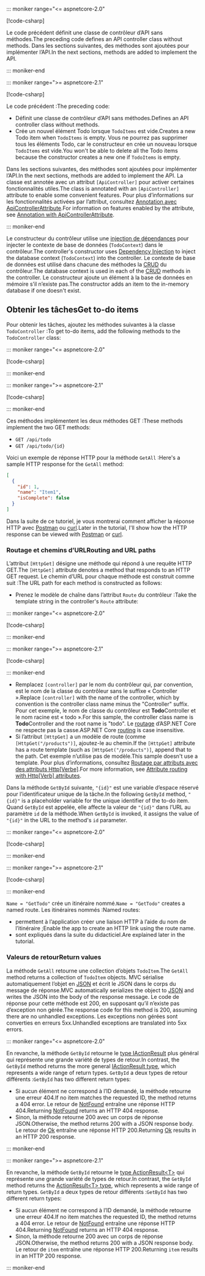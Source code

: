 ::: moniker range="<= aspnetcore-2.0"

[!code-csharp[](../../tutorials/first-web-api/samples/2.0/TodoApi/Controllers/TodoController2.cs?name=snippet_todo1)]

<span data-ttu-id="cc355-101">Le code précédent définit une classe de contrôleur d’API sans méthodes.</span><span class="sxs-lookup"><span data-stu-id="cc355-101">The preceding code defines an API controller class without methods.</span></span> <span data-ttu-id="cc355-102">Dans les sections suivantes, des méthodes sont ajoutées pour implémenter l’API.</span><span class="sxs-lookup"><span data-stu-id="cc355-102">In the next sections, methods are added to implement the API.</span></span>

::: moniker-end

::: moniker range=">= aspnetcore-2.1"

[!code-csharp[](../../tutorials/first-web-api/samples/2.1/TodoApi/Controllers/TodoController2.cs?name=snippet_todo1)]

<span data-ttu-id="cc355-103">Le code précédent :</span><span class="sxs-lookup"><span data-stu-id="cc355-103">The preceding code:</span></span>

* <span data-ttu-id="cc355-104">Définit une classe de contrôleur d’API sans méthodes.</span><span class="sxs-lookup"><span data-stu-id="cc355-104">Defines an API controller class without methods.</span></span>
* <span data-ttu-id="cc355-105">Crée un nouvel élément Todo lorsque `TodoItems` est vide.</span><span class="sxs-lookup"><span data-stu-id="cc355-105">Creates a new Todo item when `TodoItems` is empty.</span></span> <span data-ttu-id="cc355-106">Vous ne pourrez pas supprimer tous les éléments Todo, car le constructeur en crée un nouveau lorsque `TodoItems` est vide.</span><span class="sxs-lookup"><span data-stu-id="cc355-106">You won't be able to delete all the Todo items because the constructor creates a new one if `TodoItems` is empty.</span></span>

<span data-ttu-id="cc355-107">Dans les sections suivantes, des méthodes sont ajoutées pour implémenter l’API.</span><span class="sxs-lookup"><span data-stu-id="cc355-107">In the next sections, methods are added to implement the API.</span></span> <span data-ttu-id="cc355-108">La classe est annotée avec un attribut `[ApiController]` pour activer certaines fonctionnalités utiles.</span><span class="sxs-lookup"><span data-stu-id="cc355-108">The class is annotated with an `[ApiController]` attribute to enable some convenient features.</span></span> <span data-ttu-id="cc355-109">Pour plus d’informations sur les fonctionnalités activées par l’attribut, consultez [Annotation avec ApiControllerAttribute](xref:web-api/index#annotation-with-apicontrollerattribute).</span><span class="sxs-lookup"><span data-stu-id="cc355-109">For information on features enabled by the attribute, see [Annotation with ApiControllerAttribute](xref:web-api/index#annotation-with-apicontrollerattribute).</span></span>

::: moniker-end

<span data-ttu-id="cc355-110">Le constructeur du contrôleur utilise une [injection de dépendances](xref:fundamentals/dependency-injection) pour injecter le contexte de base de données (`TodoContext`) dans le contrôleur.</span><span class="sxs-lookup"><span data-stu-id="cc355-110">The controller's constructor uses [Dependency Injection](xref:fundamentals/dependency-injection) to inject the database context (`TodoContext`) into the controller.</span></span> <span data-ttu-id="cc355-111">Le contexte de base de données est utilisé dans chacune des méthodes la [CRUD](https://wikipedia.org/wiki/Create,_read,_update_and_delete) du contrôleur.</span><span class="sxs-lookup"><span data-stu-id="cc355-111">The database context is used in each of the [CRUD](https://wikipedia.org/wiki/Create,_read,_update_and_delete) methods in the controller.</span></span> <span data-ttu-id="cc355-112">Le constructeur ajoute un élément à la base de données en mémoire s’il n’existe pas.</span><span class="sxs-lookup"><span data-stu-id="cc355-112">The constructor adds an item to the in-memory database if one doesn't exist.</span></span>

## <a name="get-to-do-items"></a><span data-ttu-id="cc355-113">Obtenir les tâches</span><span class="sxs-lookup"><span data-stu-id="cc355-113">Get to-do items</span></span>

<span data-ttu-id="cc355-114">Pour obtenir les tâches, ajoutez les méthodes suivantes à la classe `TodoController` :</span><span class="sxs-lookup"><span data-stu-id="cc355-114">To get to-do items, add the following methods to the `TodoController` class:</span></span>

::: moniker range="<= aspnetcore-2.0"

[!code-csharp[](../../tutorials/first-web-api/samples/2.0/TodoApi/Controllers/TodoController.cs?name=snippet_GetAll)]

::: moniker-end

::: moniker range=">= aspnetcore-2.1"

[!code-csharp[](../../tutorials/first-web-api/samples/2.1/TodoApi/Controllers/TodoController.cs?name=snippet_GetAll)]

::: moniker-end

<span data-ttu-id="cc355-115">Ces méthodes implémentent les deux méthodes GET :</span><span class="sxs-lookup"><span data-stu-id="cc355-115">These methods implement the two GET methods:</span></span>

* `GET /api/todo`
* `GET /api/todo/{id}`

<span data-ttu-id="cc355-116">Voici un exemple de réponse HTTP pour la méthode `GetAll` :</span><span class="sxs-lookup"><span data-stu-id="cc355-116">Here's a sample HTTP response for the `GetAll` method:</span></span>

```json
[
  {
    "id": 1,
    "name": "Item1",
    "isComplete": false
  }
]
```

<span data-ttu-id="cc355-117">Dans la suite de ce tutoriel, je vous montrerai comment afficher la réponse HTTP avec [Postman](https://www.getpostman.com/) ou [curl](https://curl.haxx.se/docs/manpage.html).</span><span class="sxs-lookup"><span data-stu-id="cc355-117">Later in the tutorial, I'll show how the HTTP response can be viewed with [Postman](https://www.getpostman.com/) or [curl](https://curl.haxx.se/docs/manpage.html).</span></span>

### <a name="routing-and-url-paths"></a><span data-ttu-id="cc355-118">Routage et chemins d’URL</span><span class="sxs-lookup"><span data-stu-id="cc355-118">Routing and URL paths</span></span>

<span data-ttu-id="cc355-119">L’attribut `[HttpGet]` désigne une méthode qui répond à une requête HTTP GET.</span><span class="sxs-lookup"><span data-stu-id="cc355-119">The `[HttpGet]` attribute denotes a method that responds to an HTTP GET request.</span></span> <span data-ttu-id="cc355-120">Le chemin d’URL pour chaque méthode est construit comme suit :</span><span class="sxs-lookup"><span data-stu-id="cc355-120">The URL path for each method is constructed as follows:</span></span>

* <span data-ttu-id="cc355-121">Prenez le modèle de chaîne dans l’attribut `Route` du contrôleur :</span><span class="sxs-lookup"><span data-stu-id="cc355-121">Take the template string in the controller's `Route` attribute:</span></span>

::: moniker range="<= aspnetcore-2.0"

[!code-csharp[](../../tutorials/first-web-api/samples/2.0/TodoApi/Controllers/TodoController.cs?name=TodoController&highlight=3)]

::: moniker-end

::: moniker range=">= aspnetcore-2.1"

[!code-csharp[](../../tutorials/first-web-api/samples/2.1/TodoApi/Controllers/TodoController.cs?name=TodoController&highlight=3)]

::: moniker-end

* <span data-ttu-id="cc355-122">Remplacez `[controller]` par le nom du contrôleur qui, par convention, est le nom de la classe du contrôleur sans le suffixe « Controller ».</span><span class="sxs-lookup"><span data-stu-id="cc355-122">Replace `[controller]` with the name of the controller, which by convention is the controller class name minus the "Controller" suffix.</span></span> <span data-ttu-id="cc355-123">Pour cet exemple, le nom de classe du contrôleur est **Todo**Controller et le nom racine est « todo ».</span><span class="sxs-lookup"><span data-stu-id="cc355-123">For this sample, the controller class name is **Todo**Controller and the root name is "todo".</span></span> <span data-ttu-id="cc355-124">Le [routage](xref:mvc/controllers/routing) d’ASP.NET Core ne respecte pas la casse.</span><span class="sxs-lookup"><span data-stu-id="cc355-124">ASP.NET Core [routing](xref:mvc/controllers/routing) is case insensitive.</span></span>
* <span data-ttu-id="cc355-125">Si l’attribut `[HttpGet]` a un modèle de route (comme `[HttpGet("/products")]`, ajoutez-le au chemin.</span><span class="sxs-lookup"><span data-stu-id="cc355-125">If the `[HttpGet]` attribute has a route template (such as `[HttpGet("/products")]`, append that to the path.</span></span> <span data-ttu-id="cc355-126">Cet exemple n’utilise pas de modèle.</span><span class="sxs-lookup"><span data-stu-id="cc355-126">This sample doesn't use a template.</span></span> <span data-ttu-id="cc355-127">Pour plus d’informations, consultez [Routage par attributs avec des attributs Http[Verbe]](xref:mvc/controllers/routing#attribute-routing-with-httpverb-attributes).</span><span class="sxs-lookup"><span data-stu-id="cc355-127">For more information, see [Attribute routing with Http[Verb] attributes](xref:mvc/controllers/routing#attribute-routing-with-httpverb-attributes).</span></span>

<span data-ttu-id="cc355-128">Dans la méthode `GetById` suivante, `"{id}"` est une variable d’espace réservé pour l’identificateur unique de la tâche.</span><span class="sxs-lookup"><span data-stu-id="cc355-128">In the following `GetById` method, `"{id}"` is a placeholder variable for the unique identifier of the to-do item.</span></span> <span data-ttu-id="cc355-129">Quand `GetById` est appelée, elle affecte la valeur de `"{id}"` dans l’URL au paramètre `id` de la méthode.</span><span class="sxs-lookup"><span data-stu-id="cc355-129">When `GetById` is invoked, it assigns the value of `"{id}"` in the URL to the method's `id` parameter.</span></span>

::: moniker range="<= aspnetcore-2.0"

[!code-csharp[](../../tutorials/first-web-api/samples/2.0/TodoApi/Controllers/TodoController.cs?name=snippet_GetByID&highlight=1-2)]

::: moniker-end

::: moniker range=">= aspnetcore-2.1"

[!code-csharp[](../../tutorials/first-web-api/samples/2.1/TodoApi/Controllers/TodoController.cs?name=snippet_GetByID&highlight=1-2)]

::: moniker-end

<span data-ttu-id="cc355-130">`Name = "GetTodo"` crée un itinéraire nommé.</span><span class="sxs-lookup"><span data-stu-id="cc355-130">`Name = "GetTodo"` creates a named route.</span></span> <span data-ttu-id="cc355-131">Les itinéraires nommés :</span><span class="sxs-lookup"><span data-stu-id="cc355-131">Named routes:</span></span>

* <span data-ttu-id="cc355-132">permettent à l’application créer une liaison HTTP à l’aide du nom de l’itinéraire ;</span><span class="sxs-lookup"><span data-stu-id="cc355-132">Enable the app to create an HTTP link using the route name.</span></span>
* <span data-ttu-id="cc355-133">sont expliqués dans la suite du didacticiel.</span><span class="sxs-lookup"><span data-stu-id="cc355-133">Are explained later in the tutorial.</span></span>

### <a name="return-values"></a><span data-ttu-id="cc355-134">Valeurs de retour</span><span class="sxs-lookup"><span data-stu-id="cc355-134">Return values</span></span>

<span data-ttu-id="cc355-135">La méthode `GetAll` retourne une collection d’objets `TodoItem`.</span><span class="sxs-lookup"><span data-stu-id="cc355-135">The `GetAll` method returns a collection of `TodoItem` objects.</span></span> <span data-ttu-id="cc355-136">MVC sérialise automatiquement l’objet en [JSON](https://www.json.org/) et écrit le JSON dans le corps du message de réponse.</span><span class="sxs-lookup"><span data-stu-id="cc355-136">MVC automatically serializes the object to [JSON](https://www.json.org/) and writes the JSON into the body of the response message.</span></span> <span data-ttu-id="cc355-137">Le code de réponse pour cette méthode est 200, en supposant qu’il n’existe pas d’exception non gérée.</span><span class="sxs-lookup"><span data-stu-id="cc355-137">The response code for this method is 200, assuming there are no unhandled exceptions.</span></span> <span data-ttu-id="cc355-138">Les exceptions non gérées sont converties en erreurs 5xx.</span><span class="sxs-lookup"><span data-stu-id="cc355-138">Unhandled exceptions are translated into 5xx errors.</span></span>

::: moniker range="<= aspnetcore-2.0"

<span data-ttu-id="cc355-139">En revanche, la méthode `GetById` retourne le [type IActionResult](xref:web-api/action-return-types#iactionresult-type) plus général qui représente une grande variété de types de retour.</span><span class="sxs-lookup"><span data-stu-id="cc355-139">In contrast, the `GetById` method returns the more general [IActionResult type](xref:web-api/action-return-types#iactionresult-type), which represents a wide range of return types.</span></span> <span data-ttu-id="cc355-140">`GetById` a deux types de retour différents :</span><span class="sxs-lookup"><span data-stu-id="cc355-140">`GetById` has two different return types:</span></span>

* <span data-ttu-id="cc355-141">Si aucun élément ne correspond à l’ID demandé, la méthode retourne une erreur 404.</span><span class="sxs-lookup"><span data-stu-id="cc355-141">If no item matches the requested ID, the method returns a 404 error.</span></span> <span data-ttu-id="cc355-142">Le retour de [NotFound](/dotnet/api/microsoft.aspnetcore.mvc.controllerbase.notfound) entraîne une réponse HTTP 404.</span><span class="sxs-lookup"><span data-stu-id="cc355-142">Returning [NotFound](/dotnet/api/microsoft.aspnetcore.mvc.controllerbase.notfound) returns an HTTP 404 response.</span></span>
* <span data-ttu-id="cc355-143">Sinon, la méthode retourne 200 avec un corps de réponse JSON.</span><span class="sxs-lookup"><span data-stu-id="cc355-143">Otherwise, the method returns 200 with a JSON response body.</span></span> <span data-ttu-id="cc355-144">Le retour de [Ok](/dotnet/api/microsoft.aspnetcore.mvc.controllerbase.ok) entraîne une réponse HTTP 200.</span><span class="sxs-lookup"><span data-stu-id="cc355-144">Returning [Ok](/dotnet/api/microsoft.aspnetcore.mvc.controllerbase.ok) results in an HTTP 200 response.</span></span>

::: moniker-end

::: moniker range=">= aspnetcore-2.1"

<span data-ttu-id="cc355-145">En revanche, la méthode `GetById` retourne le [type ActionResult\<T>](xref:web-api/action-return-types#actionresultt-type) qui représente une grande variété de types de retour.</span><span class="sxs-lookup"><span data-stu-id="cc355-145">In contrast, the `GetById` method returns the [ActionResult\<T> type](xref:web-api/action-return-types#actionresultt-type), which represents a wide range of return types.</span></span> <span data-ttu-id="cc355-146">`GetById` a deux types de retour différents :</span><span class="sxs-lookup"><span data-stu-id="cc355-146">`GetById` has two different return types:</span></span>

* <span data-ttu-id="cc355-147">Si aucun élément ne correspond à l’ID demandé, la méthode retourne une erreur 404.</span><span class="sxs-lookup"><span data-stu-id="cc355-147">If no item matches the requested ID, the method returns a 404 error.</span></span> <span data-ttu-id="cc355-148">Le retour de [NotFound](/dotnet/api/microsoft.aspnetcore.mvc.controllerbase.notfound) entraîne une réponse HTTP 404.</span><span class="sxs-lookup"><span data-stu-id="cc355-148">Returning [NotFound](/dotnet/api/microsoft.aspnetcore.mvc.controllerbase.notfound) returns an HTTP 404 response.</span></span>
* <span data-ttu-id="cc355-149">Sinon, la méthode retourne 200 avec un corps de réponse JSON.</span><span class="sxs-lookup"><span data-stu-id="cc355-149">Otherwise, the method returns 200 with a JSON response body.</span></span> <span data-ttu-id="cc355-150">Le retour de `item` entraîne une réponse HTTP 200.</span><span class="sxs-lookup"><span data-stu-id="cc355-150">Returning `item` results in an HTTP 200 response.</span></span>

::: moniker-end
